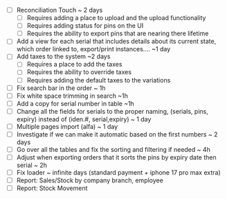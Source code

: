 - [ ] Reconciliation Touch ~ 2 days 
	- [ ] Requires adding a place to upload and the upload functionality
	- [ ] Requires adding status for pins on the UI
	- [ ] Requires the ability to export pins that are nearing there lifetime 
- [ ] Add a view for each serial that includes details about its current state, which order linked to, export/print instances.... ~1 day
- [ ] Add taxes to the system ~2 days
	- [ ] Requires a place to add the taxes
	- [ ] Requires the ability to override taxes 
	- [ ] Requires adding the default taxes to the variations
- [ ] Fix search bar in the order ~ 1h
- [ ] Fix white space trimming in search ~1h
- [ ] Add a copy for serial number in table ~1h
- [ ] Change all the fields for serials to the proper naming, (serials, pins, expiry) instead of (iden.#, serial,expiry) ~ 1 day
- [ ] Multiple pages import (alfa) ~ 1 day
- [ ] Investigate if we can make it automatic based on the first numbers ~ 2 days
- [ ] Go over all the tables and fix the sorting and filtering if needed ~ 4h
- [ ] Adjust when exporting orders that it sorts the pins by expiry date then serial ~ 2h
- [ ] Fix loader ~ infinite days (standard payment + iphone 17 pro max extra)
- [ ] Report: Sales/Stock by company branch, employee
- [ ] Report: Stock Movement